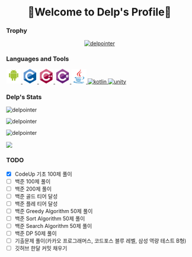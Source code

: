 

<h1 align="center">👋Welcome to Delp's Profile👋</h1>

<h3 align="left">Trophy</h2>

<p align="center"> 
  <a href="https://github.com/ryo-ma/github-profile-trophy">
    <img src="https://github-profile-trophy.vercel.app/?username=delpointer" alt="delpointer" />
  </a> 
</p>


<h3 align="left">Languages and Tools</h3>

<p align="left"> 
  <a href="https://developer.android.com" target="_blank"> 
     <img src="https://raw.githubusercontent.com/devicons/devicon/master/icons/android/android-original-wordmark.svg" alt="android" width="40" height="40"/> 
  </a> 
  
  <a href="https://www.cprogramming.com/" target="_blank"> 
     <img src="https://raw.githubusercontent.com/devicons/devicon/master/icons/c/c-original.svg" alt="c" width="40" height="40"/> 
  </a> 
  
  <a href="https://www.w3schools.com/cpp/" target="_blank"> 
    <img src="https://raw.githubusercontent.com/devicons/devicon/master/icons/cplusplus/cplusplus-original.svg" alt="cplusplus" width="40" height="40"/> 
  </a> 
  
  <a href="https://www.w3schools.com/cs/" target="_blank"> 
    <img src="https://raw.githubusercontent.com/devicons/devicon/master/icons/csharp/csharp-original.svg" alt="csharp" width="40" height="40"/> 
  </a> 
  
  <a href="https://www.java.com" target="_blank"> 
    <img src="https://raw.githubusercontent.com/devicons/devicon/master/icons/java/java-original.svg" alt="java" width="40" height="40"/> 
  </a> 
  
  <a href="https://kotlinlang.org" target="_blank"> 
    <img src="https://www.vectorlogo.zone/logos/kotlinlang/kotlinlang-icon.svg" alt="kotlin" width="40" height="40"/> 
  </a> 
  
  <a href="https://unity.com/" target="_blank"> 
    <img src="https://www.vectorlogo.zone/logos/unity3d/unity3d-icon.svg" alt="unity" width="40" height="40"/> 
  </a> 
</p>

<h3>Delp's Stats</h3>
  <p align="left"> <img src="https://github-readme-stats.vercel.app/api/top-langs?username=delpointer&show_icons=true&locale=en&layout=compact" alt="delpointer" /> </p>
  <p align="left"> <img src="https://github-readme-stats.vercel.app/api?username=delpointer&show_icons=true&locale=en" alt="delpointer" /> </p>   
  
  <p align="left"> <img src="https://github-readme-stats.vercel.app/api/wakatime?username=Delp" alt="delpointer"/> </p>
  <p align="left"> <a href="https://solved.ac/profile/ins1500" target="_blank"><img align='center' src="http://mazassumnida.wtf/api/v2/generate_badge?boj=ins1500"></a> </p>

  
 ### TODO
- [X] CodeUp 기초 100제 풀이
- [ ] 백준 100제 풀이
- [ ] 백준 200제 풀이
- [ ] 백준 골드 티어 달성
- [ ] 백준 플레 티어 달성
- [ ] 백준 Greedy Algorithm 50제 풀이
- [ ] 백준 Sort Algorithm 50제 풀이
- [ ] 백준 Search Algorithm 50제 풀이
- [ ] 백준 DP 50제 풀이
- [ ] 기출문제 풀이(카카오 프로그래머스, 코드포스 블루 레벨, 삼성 역량 테스트 B형)
- [ ] 깃허브 한달 커밋 채우기

<!--
**DelPointer/DelPointer** is a ✨ _special_ ✨ repository because its `README.md` (this file) appears on your GitHub profile.

Here are some ideas to get you started:

- 🔭 I’m currently working on ...
- 🌱 I’m currently learning ...
- 👯 I’m looking to collaborate on ...
- 🤔 I’m looking for help with ...
- 💬 Ask me about ...
- 📫 How to reach me: ...
- 😄 Pronouns: ...
- ⚡ Fun fact: ...
-->

